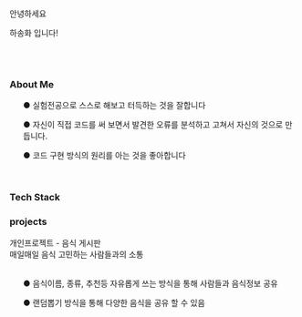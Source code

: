 
<div id="container">
<div>안녕하세요</div>
<p>하송화 입니다!</p>
</div>
  <br>
<br>



<h3>About Me</h3>
<ul>● 실험전공으로 스스로 해보고 터득하는 것을 잘합니다</ul>
<ul>● 자신이 직접 코드를 써 보면서 발견한 오류를 분석하고 고쳐서 자신의 것으로 만듭니다.</ul>
<ul>● 코드 구현 방식의 원리를 아는 것을 좋아합니다</ul>
<br>

<h3>Tech Stack</h3>


<h3>projects</h3>
<div>개인프로젝트 - 음식 게시판</div>
<div>매일매일 음식 고민하는 사람들과의 소통</div>
<br>
<ul>● 음식이름, 종류, 추천등 자유롭게 쓰는 방식을 통해 사람들과 음식정보 공유</ul>
<ul>● 랜덤뽑기 방식을 통해 다양한 음식을 공유 할 수 있음</ul>


